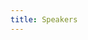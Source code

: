 ```yaml
---
title: Speakers
---
```

<!-- 
<div class="keynote-full">

{% if site.data.conference[0].name %}
	{% assign speakers = site.data.conference %}
	<table>
	{% for speaker in speakers %}
		{% if speaker.confirmed %}
		<tr>
			<td><a href="#{{speaker.name | replace: " ","-"}}">{{speaker.name}}</a></td>
		</tr>
		{% endif %}
	{% endfor %}
	</table>

	<br><br>

	<h1>Confirmed speakers:</h1>
	<br />
	<ul>
	{% for speaker in speakers %}
		{% if speaker.confirmed %}
		<li>
        <a name="{{speaker.name | replace: " ","-"}}">
        <img style="background-image: url({{ site.baseurl }}assets/images/conference/{{speaker.image | default:'owasp_logo.png'}});{{speaker.style}};"></a>
        <h2>{{speaker.name}}</h2>
      {% if speaker.bio %}
	<p>{{speaker.bio}}</p>
        <br>
      {% endif %}
      {% if speaker.title %}
        <h2>Talk: <a href="{{ site.baseurl }}program/talks#{{speaker.name | replace: " ","-"}}">{{speaker.title}}</a></h2>
        <br>
      {% endif %}
		</li>
      {% endif %}
	{% endfor %}
	</ul>
{% else %}
  <p><br>
     We're currently in the progress of making the conference program.<br>
     We will share the information very soon.
  </p>
{% endif %}
</div> -->
